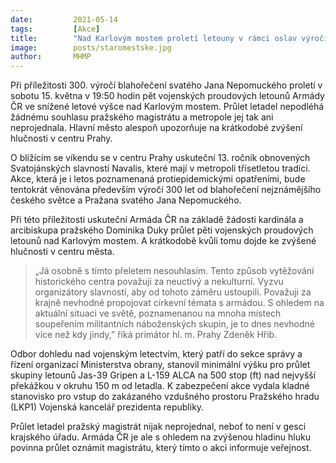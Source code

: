 ```yaml
---
date:         2021-05-14
tags:         [Akce]
title:        "Nad Karlovým mostem proletí letouny v rámci oslav výročí blahořečení světce"
image: 	      posts/staromestske.jpg
author:       MHMP
---
```


Při příležitosti 300. výročí blahořečení svatého Jana Nepomuckého proletí v sobotu 15. května v 19:50 hodin pět vojenských proudových letounů Armády ČR ve snížené letové výšce nad Karlovým mostem. Průlet letadel nepodléhá žádnému souhlasu pražského magistrátu a metropole jej tak ani neprojednala. Hlavní město alespoň upozorňuje na krátkodobé zvýšení hlučnosti v centru Prahy.

O blížícím se víkendu se v centru Prahy uskuteční 13. ročník obnovených Svatojánských slavností Navalis, které mají v metropoli třísetletou tradici. Akce, která je i letos poznamenaná protiepidemickými opatřeními, bude tentokrát věnována především výročí 300 let od blahořečení nejznámějšího českého světce a Pražana svatého Jana Nepomuckého.

Při této příležitosti uskuteční Armáda ČR na základě žádosti kardinála a arcibiskupa pražského Dominika Duky průlet pěti vojenských proudových letounů nad Karlovým mostem. A krátkodobě kvůli tomu dojde ke zvýšené hlučnosti v centru města.

> „Já osobně s tímto přeletem nesouhlasím. Tento způsob vytěžování historického centra považuji za neuctivý a nekulturní. Vyzvu organizátory slavností, aby od tohoto záměru ustoupili. Považuji za krajně nevhodné propojovat církevní témata s armádou. S ohledem na aktuální situaci ve světě, poznamenanou na mnoha místech soupeřením militantních náboženských skupin, je to dnes nevhodné více než kdy jindy,” říká primátor hl. m. Prahy Zdeněk Hřib.

Odbor dohledu nad vojenským letectvím, který patří do sekce správy a řízení organizací Ministerstva obrany, stanovil minimální výšku pro průlet skupiny letounů Jas-39 Gripen a L-159 ALCA na 500 stop (ft) nad nejvyšší překážkou v okruhu 150 m od letadla. K zabezpečení akce vydala kladné stanovisko pro vstup do zakázaného vzdušného prostoru Pražského hradu (LKP1) Vojenská kancelář prezidenta republiky.

Průlet letadel pražský magistrát nijak neprojednal, neboť to není v gesci krajského úřadu. Armáda ČR je ale s ohledem na zvýšenou hladinu hluku povinna průlet oznámit magistrátu, který tímto o akci informuje veřejnost.
